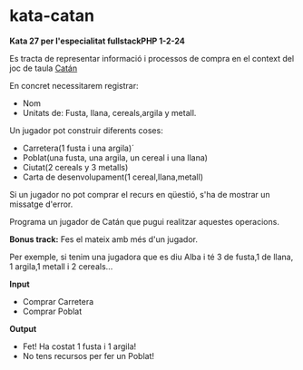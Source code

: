 # kata-catan

**Kata 27 per l'especialitat fullstackPHP 1-2-24**

Es tracta de representar informació i processos de compra en el context
del joc de taula [Catán](https://es.wikipedia.org/wiki/Los_colonos_de_Cat%C3%A1n)

En concret necessitarem registrar:

- Nom
- Unitats de: Fusta, llana, cereals,argila y metall.

Un jugador pot construir diferents coses:
- Carretera(1 fusta i una argila)´
- Poblat(una fusta, una argila, un cereal i una llana)
- Ciutat(2 cereals y 3 metalls)
- Carta de desenvolupament(1 cereal,llana,metall)

Si un jugador no pot comprar el recurs en qüestió, s'ha de mostrar un missatge
d'error.

Programa un jugador de Catán que pugui realitzar aquestes operacions.

**Bonus track:** Fes el mateix amb més d'un jugador.

Per exemple, si tenim una jugadora que es diu Alba i té 3 de fusta,1 de llana, 1 argila,1 metall i 2 cereals...

**Input**
- Comprar Carretera
- Comprar Poblat

**Output**
- Fet! Ha costat 1 fusta i 1 argila!
- No tens recursos per fer un Poblat!

